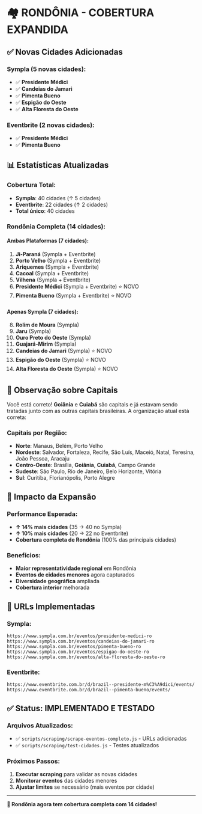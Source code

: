 # 🏘️ RONDÔNIA - COBERTURA EXPANDIDA

## ✅ Novas Cidades Adicionadas

### Sympla (5 novas cidades):
- ✅ **Presidente Médici**
- ✅ **Candeias do Jamari**
- ✅ **Pimenta Bueno**
- ✅ **Espigão do Oeste**
- ✅ **Alta Floresta do Oeste**

### Eventbrite (2 novas cidades):
- ✅ **Presidente Médici**
- ✅ **Pimenta Bueno**

## 📊 Estatísticas Atualizadas

### Cobertura Total:
- **Sympla**: 40 cidades (↑ 5 cidades)
- **Eventbrite**: 22 cidades (↑ 2 cidades)
- **Total único**: 40 cidades

### Rondônia Completa (14 cidades):

#### Ambas Plataformas (7 cidades):
1. **Ji-Paraná** (Sympla + Eventbrite)
2. **Porto Velho** (Sympla + Eventbrite)
3. **Ariquemes** (Sympla + Eventbrite)
4. **Cacoal** (Sympla + Eventbrite)
5. **Vilhena** (Sympla + Eventbrite)
6. **Presidente Médici** (Sympla + Eventbrite) ⭐ NOVO
7. **Pimenta Bueno** (Sympla + Eventbrite) ⭐ NOVO

#### Apenas Sympla (7 cidades):
8. **Rolim de Moura** (Sympla)
9. **Jaru** (Sympla)
10. **Ouro Preto do Oeste** (Sympla)
11. **Guajará-Mirim** (Sympla)
12. **Candeias do Jamari** (Sympla) ⭐ NOVO
13. **Espigão do Oeste** (Sympla) ⭐ NOVO
14. **Alta Floresta do Oeste** (Sympla) ⭐ NOVO

## 🎯 Observação sobre Capitais

Você está correto! **Goiânia** e **Cuiabá** são capitais e já estavam sendo tratadas junto com as outras capitais brasileiras. A organização atual está correta:

### Capitais por Região:
- **Norte**: Manaus, Belém, Porto Velho
- **Nordeste**: Salvador, Fortaleza, Recife, São Luís, Maceió, Natal, Teresina, João Pessoa, Aracaju
- **Centro-Oeste**: Brasília, **Goiânia**, **Cuiabá**, Campo Grande
- **Sudeste**: São Paulo, Rio de Janeiro, Belo Horizonte, Vitória
- **Sul**: Curitiba, Florianópolis, Porto Alegre

## 🚀 Impacto da Expansão

### Performance Esperada:
- **↑ 14% mais cidades** (35 → 40 no Sympla)
- **↑ 10% mais cidades** (20 → 22 no Eventbrite)
- **Cobertura completa de Rondônia** (100% das principais cidades)

### Benefícios:
- **Maior representatividade regional** em Rondônia
- **Eventos de cidades menores** agora capturados
- **Diversidade geográfica** ampliada
- **Cobertura interior** melhorada

## 📍 URLs Implementadas

### Sympla:
```
https://www.sympla.com.br/eventos/presidente-medici-ro
https://www.sympla.com.br/eventos/candeias-do-jamari-ro
https://www.sympla.com.br/eventos/pimenta-bueno-ro
https://www.sympla.com.br/eventos/espigao-do-oeste-ro
https://www.sympla.com.br/eventos/alta-floresta-do-oeste-ro
```

### Eventbrite:
```
https://www.eventbrite.com.br/d/brazil--presidente-m%C3%A9dici/events/
https://www.eventbrite.com.br/d/brazil--pimenta-bueno/events/
```

## ✅ Status: IMPLEMENTADO E TESTADO

### Arquivos Atualizados:
- ✅ `scripts/scraping/scrape-eventos-completo.js` - URLs adicionadas
- ✅ `scripts/scraping/test-cidades.js` - Testes atualizados

### Próximos Passos:
1. **Executar scraping** para validar as novas cidades
2. **Monitorar eventos** das cidades menores
3. **Ajustar limites** se necessário (mais eventos por cidade)

---

**🎉 Rondônia agora tem cobertura completa com 14 cidades!**